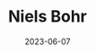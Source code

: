 ---
title: "Niels Bohr"
cc-type: person
born-on: 1885-10-07
date: 2023-06-07
died-on: 1962-11-18
hashtag: niels-bohr
tags:
  - Danish
  - physicist
  - scientist
  - Nobel Prize Winner
  - human being
  - dead at the moment
---